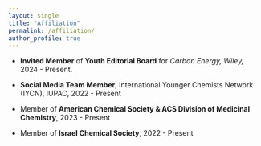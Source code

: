 ```yaml
---
layout: single
title: "Affiliation"
permalink: /affiliation/
author_profile: true
---
```


- **Invited Member** of **Youth Editorial Board** for _Carbon Energy, Wiley,_ 2024 - Present.

- **Social Media Team Member**, International Younger Chemists Network (IYCN), IUPAC, 2022 - Present

- Member of **American Chemical Society & ACS Division of Medicinal Chemistry**, 2023 - Present

- Member of **Israel Chemical Society**, 2022 - Present
